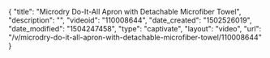 {
    "title": "Microdry Do-It-All Apron with Detachable Microfiber Towel",
    "description": "",
    "videoid": "110008644",
    "date_created": "1502526019",
    "date_modified": "1504247458",
    "type": "captivate",
    "layout": "video",
    "url": "\/v\/microdry-do-it-all-apron-with-detachable-microfiber-towel\/110008644"
}